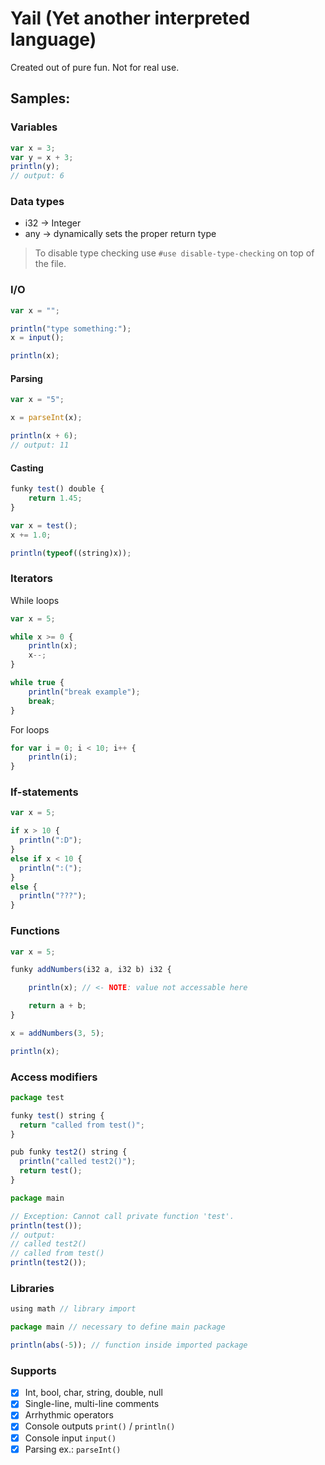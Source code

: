 # Yail (Yet another interpreted language)
Created out of pure fun. Not for real use.

## Samples:

### Variables

```js
var x = 3;
var y = x + 3;
println(y);
// output: 6
```

### Data types
- i32 -> Integer
- any -> dynamically sets the proper return type

> To disable type checking use ``#use disable-type-checking`` on top of the file.

### I/O

```js
var x = "";

println("type something:");
x = input();

println(x);
```

#### Parsing
```js
var x = "5";

x = parseInt(x);

println(x + 6);
// output: 11
```

#### Casting
```js
funky test() double {
    return 1.45;
}

var x = test();
x += 1.0;

println(typeof((string)x));
```

### Iterators
While loops
```js
var x = 5;

while x >= 0 {
    println(x);
    x--;
}

while true {
    println("break example");
    break;
}
```

For loops
```js
for var i = 0; i < 10; i++ {
    println(i);
}
```

### If-statements
```js
var x = 5;

if x > 10 {
  println(":D");
}
else if x < 10 {
  println(":(");
}
else {
  println("???");
}
```

### Functions

```js
var x = 5;

funky addNumbers(i32 a, i32 b) i32 {

    println(x); // <- NOTE: value not accessable here

    return a + b;
}

x = addNumbers(3, 5);

println(x);
```

### Access modifiers

```js
package test

funky test() string {
  return "called from test()";
}

pub funky test2() string {
  println("called test2()");
  return test();
}

package main

// Exception: Cannot call private function 'test'.
println(test());
// output: 
// called test2()
// called from test()
println(test2());
```

### Libraries

```js
using math // library import

package main // necessary to define main package

println(abs(-5)); // function inside imported package
```

### Supports

- [x] Int, bool, char, string, double, null
- [x] Single-line, multi-line comments
- [x] Arrhythmic operators
- [x] Console outputs ``print()`` / ``println()`` 
- [x] Console input ``input()``
- [x] Parsing ex.: ``parseInt()``